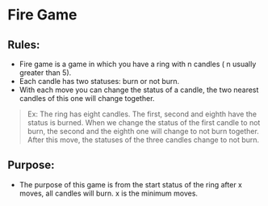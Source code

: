 # Fire Game
## Rules:
- Fire game is a game in which you have a ring with n candles ( n usually greater than 5).
- Each candle has two statuses: burn or not burn.
- With each move you can change the status of a candle, the two nearest candles of this one will change together. 
> Ex: The ring has eight candles. The first, second and eighth have the status is burned. When we change the status of the first candle to not burn, the second and the eighth one will change to not burn together. After this move, the statuses of the three candles change to not burn. 
## Purpose: 
- The purpose of this game is from the start status of the ring after x moves, all candles will burn. x is the minimum moves.
